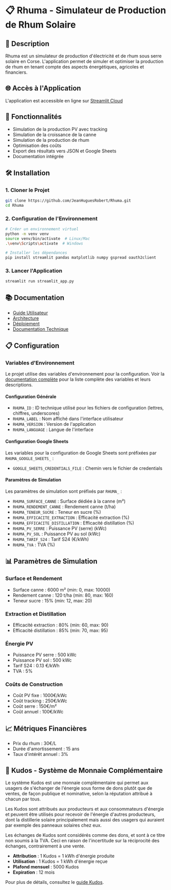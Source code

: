 # 📋 Rhuma - Simulateur de Production de Rhum Solaire

## 🎯 Description

Rhuma est un simulateur de production d'électricité et de rhum sous serre solaire en Corse. L'application permet de simuler et optimiser la production de rhum en tenant compte des aspects énergétiques, agricoles et financiers.

## 🌐 Accès à l'Application

L'application est accessible en ligne sur [Streamlit Cloud](https://acorsica.streamlit.app/)

## 🚀 Fonctionnalités

- Simulation de la production PV avec tracking
- Simulation de la croissance de la canne
- Simulation de la production de rhum
- Optimisation des coûts
- Export des résultats vers JSON et Google Sheets
- Documentation intégrée

## 🛠️ Installation

### 1. Cloner le Projet

```bash
git clone https://github.com/JeanHuguesRobert/Rhuma.git
cd Rhuma
```

### 2. Configuration de l'Environnement

```bash
# Créer un environnement virtuel
python -m venv venv
source venv/bin/activate  # Linux/Mac
.\venv\Scripts\activate  # Windows

# Installer les dépendances
pip install streamlit pandas matplotlib numpy gspread oauth2client
```

### 3. Lancer l'Application

```bash
streamlit run streamlit_app.py
```

## 📚 Documentation

- [Guide Utilisateur](docs/user_guide.md)
- [Architecture](docs/ARCHITECTURE.md)
- [Déploiement](docs/DEPLOYMENT.md)
- [Documentation Technique](docs/README_TECH.md)

## 📋 Configuration

### Variables d'Environnement

Le projet utilise des variables d'environnement pour la configuration. Voir la [documentation complète](docs/user_guide.md#configuration) pour la liste complète des variables et leurs descriptions.

#### Configuration Générale

- `RHUMA_ID` : ID technique utilisé pour les fichiers de configuration (lettres, chiffres, underscores)
- `RHUMA_LABEL` : Nom affiché dans l'interface utilisateur
- `RHUMA_VERSION` : Version de l'application
- `RHUMA_LANGUAGE` : Langue de l'interface

#### Configuration Google Sheets

Les variables pour la configuration de Google Sheets sont préfixées par `RHUMA_GOOGLE_SHEETS_` :

- `GOOGLE_SHEETS_CREDENTIALS_FILE` : Chemin vers le fichier de credentials

#### Paramètres de Simulation

Les paramètres de simulation sont préfixés par `RHUMA_` :

- `RHUMA_SURFACE_CANNE` : Surface dédiée à la canne (m²)
- `RHUMA_RENDEMENT_CANNE` : Rendement canne (t/ha)
- `RHUMA_TENEUR_SUCRE` : Teneur en sucre (%)
- `RHUMA_EFFICACITE_EXTRACTION` : Efficacité extraction (%)
- `RHUMA_EFFICACITE_DISTILLATION` : Efficacité distillation (%)
- `RHUMA_PV_SERRE` : Puissance PV (serre) (kWc)
- `RHUMA_PV_SOL` : Puissance PV au sol (kWc)
- `RHUMA_TARIF_S24` : Tarif S24 (€/kWh)
- `RHUMA_TVA` : TVA (%)

## 📊 Paramètres de Simulation

### Surface et Rendement

- Surface canne : 6000 m² (min: 0, max: 10000)
- Rendement canne : 120 t/ha (min: 80, max: 160)
- Teneur sucre : 15% (min: 12, max: 20)

### Extraction et Distillation

- Efficacité extraction : 80% (min: 60, max: 90)
- Efficacité distillation : 85% (min: 70, max: 95)

### Énergie PV

- Puissance PV serre : 500 kWc
- Puissance PV sol : 500 kWc
- Tarif S24 : 0.13 €/kWh
- TVA : 5%

### Coûts de Construction

- Coût PV fixe : 1000€/kWc
- Coût tracking : 250€/kWc
- Coût serre : 150€/m²
- Coût annuel : 100€/kWc

## 📈 Métriques Financières

- Prix du rhum : 30€/L
- Durée d'amortissement : 15 ans
- Taux d'intérêt annuel : 3%

## 🏅 Kudos - Système de Monnaie Complémentaire

Le système Kudos est une monnaie complémentaire qui permet aux usagers de s'échanger de l'énergie sous forme de dons plutôt que de ventes, de façon publique et nominative, selon la réputation attribué à chacun par tous.

Les Kudos sont attribués aux producteurs et aux consommateurs d'énergie et peuvent être utilisés pour recevoir de l'énergie d'autres producteurs, dont la distillerie solaire principalement mais aussi des usagers qui auraient par exemple des panneaux solaires chez eux.

Les échanges de Kudos sont considérés comme des dons, et sont à ce titre non soumis à la TVA. Ceci en raison de l'incertitude sur la réciprocité des échanges, contrairement à une vente.

- **Attribution** : 1 Kudos = 1 kWh d'énergie produite
- **Utilisation** : 1 Kudos = 1 kWh d'énergie reçue
- **Plafond mensuel** : 5000 Kudos
- **Expiration** : 12 mois

Pour plus de détails, consultez le [guide Kudos](modules/kudos/kudos_README.md).
